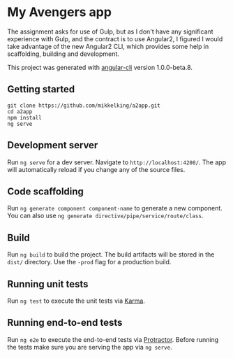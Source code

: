 # My Avengers app

The assignment asks for use of Gulp, but as I don't have any significant experience with Gulp, and the contract is to use Angular2, I figured I would take advantage of the new Angular2 CLI, which provides some help in scaffolding, building and development.

This project was generated with [angular-cli](https://github.com/angular/angular-cli) version 1.0.0-beta.8.

## Getting started
```
git clone https://github.com/mikkelking/a2app.git
cd a2app
npm install
ng serve
```

## Development server
Run `ng serve` for a dev server. Navigate to `http://localhost:4200/`. The app will automatically reload if you change any of the source files.

## Code scaffolding

Run `ng generate component component-name` to generate a new component. You can also use `ng generate directive/pipe/service/route/class`.

## Build

Run `ng build` to build the project. The build artifacts will be stored in the `dist/` directory. Use the `-prod` flag for a production build.

## Running unit tests

Run `ng test` to execute the unit tests via [Karma](https://karma-runner.github.io).

## Running end-to-end tests

Run `ng e2e` to execute the end-to-end tests via [Protractor](http://www.protractortest.org/). 
Before running the tests make sure you are serving the app via `ng serve`.


